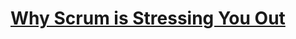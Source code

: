 # [Why Scrum is Stressing You Out](https://rethinkingsoftware.substack.com/p/why-scrum-is-stressing-you-out)
